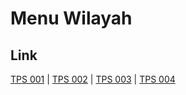 # Menu Wilayah

## Link

[TPS 001](https://github.com/gigit-pemilu/pemilu-2024-12-sumatera-utara/tree/main/pileg-dpr/hitung-suara/sub/12-sumatera-utara/sub/05-langkat/sub/22-kutambaru/sub/2006-rampah/sub/001-tps)
 | 
[TPS 002](https://github.com/gigit-pemilu/pemilu-2024-12-sumatera-utara/tree/main/pileg-dpr/hitung-suara/sub/12-sumatera-utara/sub/05-langkat/sub/22-kutambaru/sub/2006-rampah/sub/002-tps)
 | 
[TPS 003](https://github.com/gigit-pemilu/pemilu-2024-12-sumatera-utara/tree/main/pileg-dpr/hitung-suara/sub/12-sumatera-utara/sub/05-langkat/sub/22-kutambaru/sub/2006-rampah/sub/003-tps)
 | 
[TPS 004](https://github.com/gigit-pemilu/pemilu-2024-12-sumatera-utara/tree/main/pileg-dpr/hitung-suara/sub/12-sumatera-utara/sub/05-langkat/sub/22-kutambaru/sub/2006-rampah/sub/004-tps)


